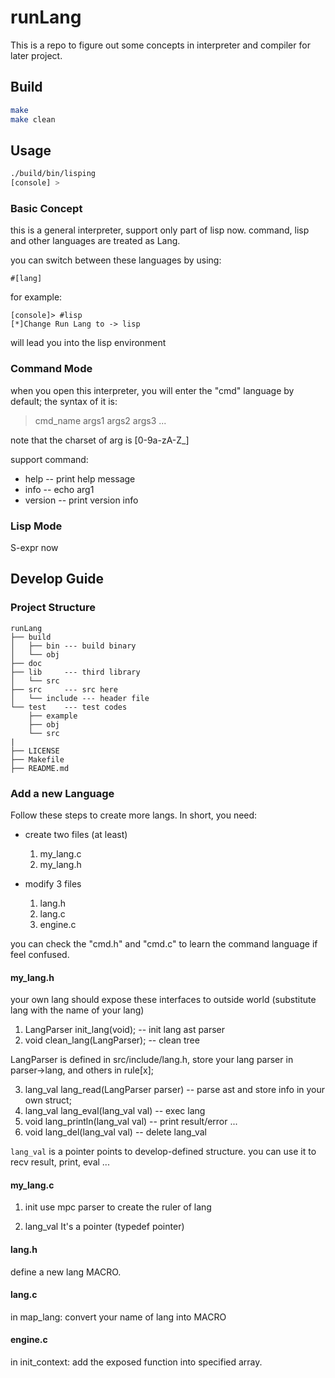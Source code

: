 # runLang
This is a repo to figure out some concepts in interpreter and compiler for later project.

## Build
```sh
make
make clean
```

## Usage
```sh
./build/bin/lisping
[console] >
```
### Basic Concept
this is a general interpreter, support only part of lisp now.
command, lisp and other languages are treated as Lang.

you can switch between these languages by using:
```
#[lang]
```
for example:
```
[console]> #lisp
[*]Change Run Lang to -> lisp
```
will lead you into the lisp environment

### Command Mode
when you open this interpreter, you will enter the "cmd" language by default;
the syntax of it is:

> cmd_name args1 args2 args3 ...

note that the charset of arg is [0-9a-zA-Z_]

support command:
* help -- print help message
* info -- echo arg1
* version -- print version info

### Lisp Mode
S-expr now

## Develop Guide

### Project Structure
```
runLang
├── build
│   ├── bin --- build binary
│   └── obj
├── doc
├── lib     --- third library
│   └── src
├── src     --- src here
│   └── include --- header file
└── test    --- test codes
    ├── example
    ├── obj
    └── src
|
├── LICENSE
├── Makefile
├── README.md

```

### Add a new Language

Follow these steps to create more langs. In short, you need:

* create two files (at least)
  1. my_lang.c
  2. my_lang.h

* modify 3 files
  1. lang.h
  2. lang.c
  3. engine.c

you can check the "cmd.h" and "cmd.c" to learn the command language if feel confused.
#### my_lang.h
your own lang should expose these interfaces to outside world
(substitute lang with the name of your lang)

1. LangParser init_lang(void); -- init lang ast parser
2. void clean_lang(LangParser); -- clean tree

LangParser is defined in src/include/lang.h, store your lang parser
in parser->lang, and others in rule[x];

3. lang_val lang_read(LangParser parser) -- parse ast and store info in your own struct;
4. lang_val lang_eval(lang_val val) -- exec lang
5. void lang_println(lang_val val) -- print result/error ...
6. void lang_del(lang_val val) -- delete lang_val

`lang_val` is a pointer points to develop-defined structure.
you can use it to recv result, print, eval ...

#### my_lang.c
1. init
use mpc parser to create the ruler of lang

2. lang_val
It's a pointer (typedef pointer)

#### lang.h
define a new lang MACRO.

#### lang.c
in map_lang: convert your name of lang into MACRO

#### engine.c
in init_context:
  add the exposed function into specified array.
